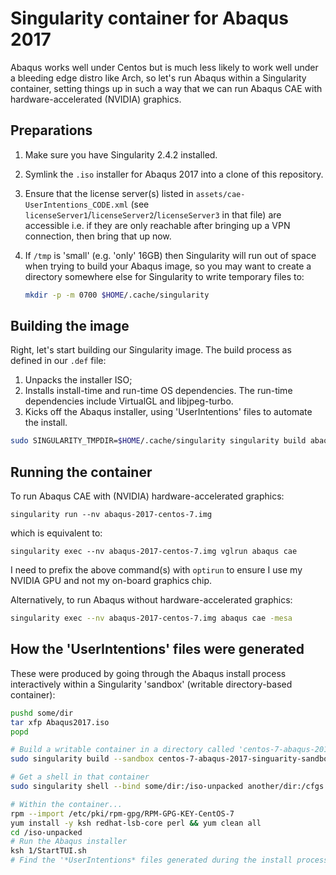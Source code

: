 # Singularity container for Abaqus 2017

Abaqus works well under Centos but is much less likely to work well under a bleeding edge distro like Arch, so let's run Abaqus within a Singularity container,
setting things up in such a way that we can run Abaqus CAE with hardware-accelerated (NVIDIA) graphics.

## Preparations

1. Make sure you have Singularity 2.4.2 installed.
2. Symlink the `.iso` installer for Abaqus 2017 into a clone of this repository.
3. Ensure that the license server(s) listed in `assets/cae-UserIntentions_CODE.xml` (see `licenseServer1`/`licenseServer2`/`licenseServer3` in that file) are accessible 
   i.e. if they are only reachable after bringing up a VPN connection, then bring that up now.
4. If `/tmp` is 'small' (e.g. 'only' 16GB) then Singularity will run out of space when trying to build your Abaqus image, 
   so you may want to create a directory somewhere else for Singularity to write temporary files to:

    ```bash
    mkdir -p -m 0700 $HOME/.cache/singularity 
    ```
## Building the image

Right, let's start building our Singularity image.  The build process as defined in our `.def` file:

1. Unpacks the installer ISO;
2. Installs install-time and run-time OS dependencies.  The run-time dependencies include VirtualGL and libjpeg-turbo.
3. Kicks off the Abaqus installer, using 'UserIntentions' files to automate the install.

```bash
sudo SINGULARITY_TMPDIR=$HOME/.cache/singularity singularity build abaqus-2017-centos-7.img abaqus-2017-centos-7.def
```

## Running the container

To run Abaqus CAE with (NVIDIA) hardware-accelerated graphics:

```
singularity run --nv abaqus-2017-centos-7.img 
```

which is equivalent to:

```
singularity exec --nv abaqus-2017-centos-7.img vglrun abaqus cae
```

I need to prefix the above command(s) with `optirun` to ensure I use my NVIDIA GPU and not my on-board graphics chip.

Alternatively, to run Abaqus without hardware-accelerated graphics:

```bash
singularity exec --nv abaqus-2017-centos-7.img abaqus cae -mesa
```

## How the 'UserIntentions' files were generated

These were produced by going through the Abaqus install process interactively within a Singularity 'sandbox' (writable directory-based container):

```bash
pushd some/dir
tar xfp Abaqus2017.iso
popd

# Build a writable container in a directory called 'centos-7-abaqus-2017-singuarity-sandbox'
sudo singularity build --sandbox centos-7-abaqus-2017-singuarity-sandbox  docker://centos:7

# Get a shell in that container
sudo singularity shell --bind some/dir:/iso-unpacked another/dir:/cfgs centos-7-abaqus-2017-singuarity-sandbox

# Within the container...
rpm --import /etc/pki/rpm-gpg/RPM-GPG-KEY-CentOS-7
yum install -y ksh redhat-lsb-core perl && yum clean all
cd /iso-unpacked
# Run the Abaqus installer
ksh 1/StartTUI.sh
# Find the '*UserIntentions* files generated during the install process and save them outside the container
```
